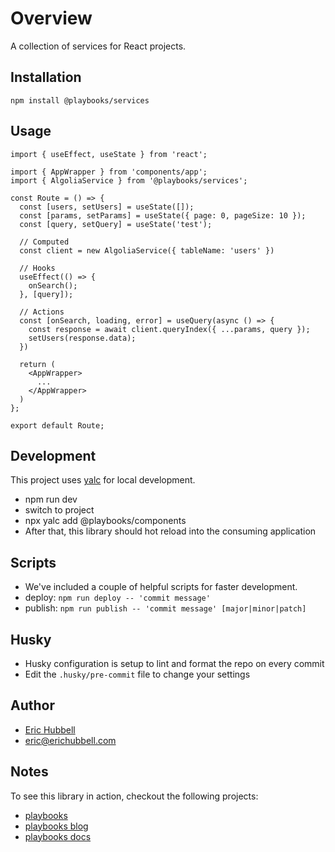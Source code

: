# Overview

A collection of services for React projects.

## Installation

```
npm install @playbooks/services
```

## Usage

```tsx
import { useEffect, useState } from 'react';

import { AppWrapper } from 'components/app';
import { AlgoliaService } from '@playbooks/services';

const Route = () => {
  const [users, setUsers] = useState([]);
  const [params, setParams] = useState({ page: 0, pageSize: 10 });
  const [query, setQuery] = useState('test');

  // Computed
  const client = new AlgoliaService({ tableName: 'users' })

  // Hooks
  useEffect(() => {
    onSearch();
  }, [query]);

  // Actions
  const [onSearch, loading, error] = useQuery(async () => {
    const response = await client.queryIndex({ ...params, query });
    setUsers(response.data);
  })

  return (
    <AppWrapper>
      ...
    </AppWrapper>
  )
};

export default Route;
```

## Development

This project uses [yalc](https://npmjs.com/package/yalc) for local development.

- npm run dev
- switch to project
- npx yalc add @playbooks/components
- After that, this library should hot reload into the consuming application

## Scripts

- We've included a couple of helpful scripts for faster development.
- deploy: `npm run deploy -- 'commit message'`
- publish: `npm run publish -- 'commit message' [major|minor|patch]`

## Husky

- Husky configuration is setup to lint and format the repo on every commit
- Edit the `.husky/pre-commit` file to change your settings

## Author

- [Eric Hubbell](http://www.erichubbell.com)
- eric@erichubbell.com

## Notes

To see this library in action, checkout the following projects:

- [playbooks](https://www.playbooks.xyz)
- [playbooks blog](https://blog.playbooks.xyz)
- [playbooks docs](https://docs.playbooks.xyz)

